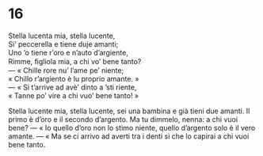 # 16  
  
Stella lucenta mia, stella lucente,  
Si’ peccerella e tiene duje amanti;  
Uno ’o tiene r’oro e n’auto d’argiente,  
Rimme, ﬁgliola mia, a chi vo’ bene tanto?  
— « Chille rore nu’ l’ame pe’ niente;  
« Chillo r’argiento è lu proprio amante. »  
— « Si t’arrive ad avè’ dinto a ’sti riente,  
« Tanne po’ vire a chi vuo’ bene tanto! »

Stella lucente mia, stella lucente,
sei una bambina e già tieni due amanti.
Il primo è d’oro e il secondo d’argento.
Ma tu dimmelo, nenna: a chi vuoi bene?
— « Io quello d’oro non lo stimo niente,
quello d’argento solo è il vero amante.
— « Ma se ci arrivo ad averti tra i denti
sì che lo capirai a chi vuoi bene tanto.
